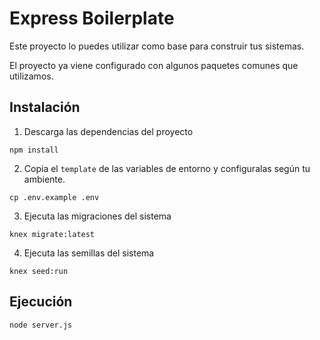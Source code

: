 # Express Boilerplate

Este proyecto lo puedes utilizar como base para construir tus sistemas.

El proyecto ya viene configurado con algunos paquetes comunes que utilizamos.

## Instalación

1. Descarga las dependencias del proyecto
```shell
npm install
```

2. Copia el `template` de las variables de entorno y configuralas según tu ambiente.
```shell
cp .env.example .env
```

3. Ejecuta las migraciones del sistema
```shell
knex migrate:latest
```

4. Ejecuta las semillas del sistema
```
knex seed:run
```

## Ejecución
```
node server.js
```
